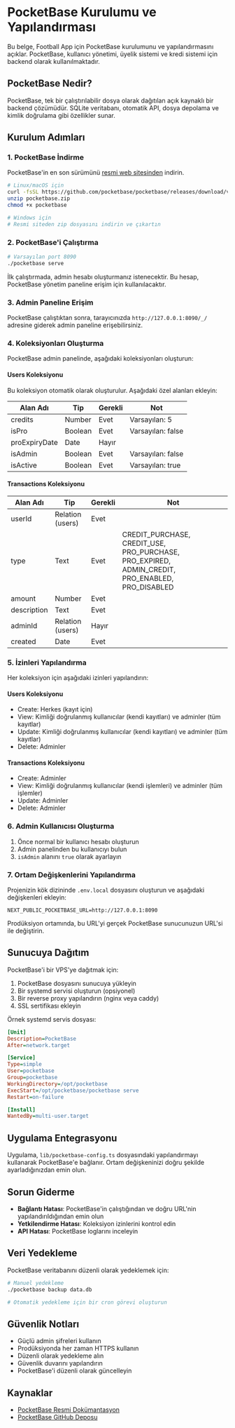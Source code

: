 # PocketBase Kurulumu ve Yapılandırması

Bu belge, Football App için PocketBase kurulumunu ve yapılandırmasını açıklar. PocketBase, kullanıcı yönetimi, üyelik sistemi ve kredi sistemi için backend olarak kullanılmaktadır.

## PocketBase Nedir?

PocketBase, tek bir çalıştırılabilir dosya olarak dağıtılan açık kaynaklı bir backend çözümüdür. SQLite veritabanı, otomatik API, dosya depolama ve kimlik doğrulama gibi özellikler sunar.

## Kurulum Adımları

### 1. PocketBase İndirme

PocketBase'in en son sürümünü [resmi web sitesinden](https://pocketbase.io/docs/) indirin.

```bash
# Linux/macOS için
curl -fsSL https://github.com/pocketbase/pocketbase/releases/download/v0.19.4/pocketbase_0.19.4_linux_amd64.zip -o pocketbase.zip
unzip pocketbase.zip
chmod +x pocketbase

# Windows için
# Resmi siteden zip dosyasını indirin ve çıkartın
```

### 2. PocketBase'i Çalıştırma

```bash
# Varsayılan port 8090
./pocketbase serve
```

İlk çalıştırmada, admin hesabı oluşturmanız istenecektir. Bu hesap, PocketBase yönetim paneline erişim için kullanılacaktır.

### 3. Admin Paneline Erişim

PocketBase çalıştıktan sonra, tarayıcınızda `http://127.0.0.1:8090/_/` adresine giderek admin paneline erişebilirsiniz.

### 4. Koleksiyonları Oluşturma

PocketBase admin panelinde, aşağıdaki koleksiyonları oluşturun:

#### Users Koleksiyonu

Bu koleksiyon otomatik olarak oluşturulur. Aşağıdaki özel alanları ekleyin:

| Alan Adı | Tip | Gerekli | Not |
|----------|-----|---------|-----|
| credits | Number | Evet | Varsayılan: 5 |
| isPro | Boolean | Evet | Varsayılan: false |
| proExpiryDate | Date | Hayır | |
| isAdmin | Boolean | Evet | Varsayılan: false |
| isActive | Boolean | Evet | Varsayılan: true |

#### Transactions Koleksiyonu

| Alan Adı | Tip | Gerekli | Not |
|----------|-----|---------|-----|
| userId | Relation (users) | Evet | |
| type | Text | Evet | CREDIT_PURCHASE, CREDIT_USE, PRO_PURCHASE, PRO_EXPIRED, ADMIN_CREDIT, PRO_ENABLED, PRO_DISABLED |
| amount | Number | Evet | |
| description | Text | Evet | |
| adminId | Relation (users) | Hayır | |
| created | Date | Evet | |

### 5. İzinleri Yapılandırma

Her koleksiyon için aşağıdaki izinleri yapılandırın:

#### Users Koleksiyonu

- Create: Herkes (kayıt için)
- View: Kimliği doğrulanmış kullanıcılar (kendi kayıtları) ve adminler (tüm kayıtlar)
- Update: Kimliği doğrulanmış kullanıcılar (kendi kayıtları) ve adminler (tüm kayıtlar)
- Delete: Adminler

#### Transactions Koleksiyonu

- Create: Adminler
- View: Kimliği doğrulanmış kullanıcılar (kendi işlemleri) ve adminler (tüm işlemler)
- Update: Adminler
- Delete: Adminler

### 6. Admin Kullanıcısı Oluşturma

1. Önce normal bir kullanıcı hesabı oluşturun
2. Admin panelinden bu kullanıcıyı bulun
3. `isAdmin` alanını `true` olarak ayarlayın

### 7. Ortam Değişkenlerini Yapılandırma

Projenizin kök dizininde `.env.local` dosyasını oluşturun ve aşağıdaki değişkenleri ekleyin:

```
NEXT_PUBLIC_POCKETBASE_URL=http://127.0.0.1:8090
```

Prodüksiyon ortamında, bu URL'yi gerçek PocketBase sunucunuzun URL'si ile değiştirin.

## Sunucuya Dağıtım

PocketBase'i bir VPS'ye dağıtmak için:

1. PocketBase dosyasını sunucuya yükleyin
2. Bir systemd servisi oluşturun (opsiyonel)
3. Bir reverse proxy yapılandırın (nginx veya caddy)
4. SSL sertifikası ekleyin

Örnek systemd servis dosyası:

```ini
[Unit]
Description=PocketBase
After=network.target

[Service]
Type=simple
User=pocketbase
Group=pocketbase
WorkingDirectory=/opt/pocketbase
ExecStart=/opt/pocketbase/pocketbase serve
Restart=on-failure

[Install]
WantedBy=multi-user.target
```

## Uygulama Entegrasyonu

Uygulama, `lib/pocketbase-config.ts` dosyasındaki yapılandırmayı kullanarak PocketBase'e bağlanır. Ortam değişkeninizi doğru şekilde ayarladığınızdan emin olun.

## Sorun Giderme

- **Bağlantı Hatası**: PocketBase'in çalıştığından ve doğru URL'nin yapılandırıldığından emin olun
- **Yetkilendirme Hatası**: Koleksiyon izinlerini kontrol edin
- **API Hatası**: PocketBase loglarını inceleyin

## Veri Yedekleme

PocketBase veritabanını düzenli olarak yedeklemek için:

```bash
# Manuel yedekleme
./pocketbase backup data.db

# Otomatik yedekleme için bir cron görevi oluşturun
```

## Güvenlik Notları

- Güçlü admin şifreleri kullanın
- Prodüksiyonda her zaman HTTPS kullanın
- Düzenli olarak yedekleme alın
- Güvenlik duvarını yapılandırın
- PocketBase'i düzenli olarak güncelleyin

## Kaynaklar

- [PocketBase Resmi Dokümantasyon](https://pocketbase.io/docs/)
- [PocketBase GitHub Deposu](https://github.com/pocketbase/pocketbase)